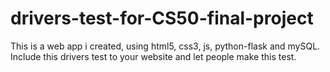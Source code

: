 # drivers-test-for-CS50-final-project
This is a web app i created, using html5, css3, js, python-flask and mySQL. Include this drivers test to your website and let people make this test.
